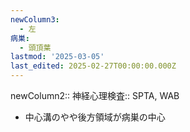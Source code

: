 ```yaml
---
newColumn3:
  - 左
病巣:
  - 頭頂葉
lastmod: '2025-03-05'
last_edited: 2025-02-27T00:00:00.000Z
---
```


newColumn2:: 
神経心理検査:: SPTA, WAB




- 中心溝のやや後方領域が病巣の中心
